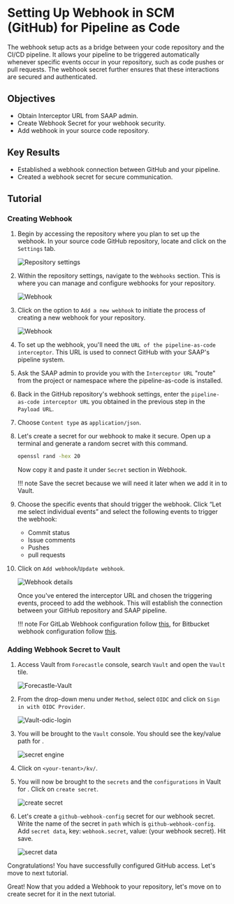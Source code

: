 # Setting Up Webhook in SCM (GitHub) for Pipeline as Code

The webhook setup acts as a bridge between your code repository and the CI/CD pipeline. It allows your pipeline to be triggered automatically whenever specific events occur in your repository, such as code pushes or pull requests. The webhook secret further ensures that these interactions are secured and authenticated.

## Objectives

- Obtain Interceptor URL from SAAP admin.
- Create Webhook Secret for your webhook security.
- Add webhook in your source code repository.

## Key Results

- Established a webhook connection between GitHub and your pipeline.
- Created a webhook secret for secure communication.

## Tutorial

### Creating Webhook

1. Begin by accessing the repository where you plan to set up the webhook. In your source code GitHub repository, locate and click on the `Settings` tab.

     ![Repository settings](images/repository-settings.png)

1. Within the repository settings, navigate to the `Webhooks` section. This is where you can manage and configure webhooks for your repository.

     ![Webhook](images/webhook.png)

1. Click on the option to `Add a new webhook` to initiate the process of creating a new webhook for your repository.

     ![Webhook](images/add-webhook.png)

1. To set up the webhook, you'll need the `URL of the pipeline-as-code interceptor`. This URL is used to connect GitHub with your SAAP's pipeline system.

1. Ask the SAAP admin to provide you with the `Interceptor URL` "route" from the project or namespace where the pipeline-as-code is installed.

1. Back in the GitHub repository's webhook settings, enter the `pipeline-as-code interceptor URL` you obtained in the previous step in the `Payload URL`.

1. Choose `Content type` as `application/json`.

1. Let's create a secret for our webhook to make it secure. Open up a terminal and generate a random secret with this command.

    ```sh
    openssl rand -hex 20
    ```

    Now copy it and paste it under `Secret` section in Webhook.

    !!! note
        Save the secret because we will need it later when we add it in to Vault.

1. Choose the specific events that should trigger the webhook. Click “Let me select individual events” and select the following events to trigger the webhook:

    - Commit status
    - Issue comments
    - Pushes
    - pull requests

1. Click on `Add webhook`/`Update webhook`.

    ![Webhook details](images/webhook-details.png)

    Once you've entered the interceptor URL and chosen the triggering events, proceed to add the webhook. This will establish the connection between your GitHub repository and SAAP pipeline.

    !!! note
        For GitLab Webhook configuration follow [this](https://pipelinesascode.com/docs/install/gitlab/), for Bitbucket webhook configuration follow [this](https://pipelinesascode.com/docs/install/bitbucket_cloud/).

### Adding Webhook Secret to Vault

1. Access Vault from `Forecastle` console, search `Vault` and open the `Vault` tile.

   ![Forecastle-Vault](images/forecastle.png)

1. From the drop-down menu under `Method`, select `OIDC` and click on `Sign in with OIDC Provider`.

   ![Vault-odic-login](images/login-oidc.png)

1. You will be brought to the `Vault` console. You should see the key/value path for <your-tenant>.

   ![secret engine](images/vault-tenant.png)

1. Click on `<your-tenant>/kv/`.

1. You will now be brought to the `secrets` and the `configurations` in Vault for <your-tenant>. Click on `create secret`.

   ![create secret](images/create-secret.png)

1. Let's create a `github-webhook-config` secret for our webhook secret. Write the name of the secret in `path` which is `github-webhook-config`. Add `secret data`, key: `webhook.secret`, value: (your webhook secret). Hit save.

   ![secret data](images/webhook-secret.png)

Congratulations! You have successfully configured GitHub access. Let's move to next tutorial.

Great! Now that you added a Webhook to your repository, let's move on to create secret for it in the next tutorial.
